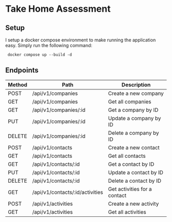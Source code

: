 # Take Home Assessment

## Setup

I setup a docker compose environment to make running the application easy. Simply
run the following command:

     docker compose up --build -d

## Endpoints

| Method | Path                            | Description                  |
| ------ | ------------------------------- | ---------------------------- |
| POST   | /api/v1/companies               | Create a new company         |
| GET    | /api/v1/companies               | Get all companies            |
| GET    | /api/v1/companies/:id           | Get a company by ID          |
| PUT    | /api/v1/companies/:id           | Update a company by ID       |
| DELETE | /api/v1/companies/:id           | Delete a company by ID       |
| POST   | /api/v1/contacts                | Create a new contact         |
| GET    | /api/v1/contacts                | Get all contacts             |
| GET    | /api/v1/contacts/:id            | Get a contact by ID          |
| PUT    | /api/v1/contacts/:id            | Update a contact by ID       |
| DELETE | /api/v1/contacts/:id            | Delete a contact by ID       |
| GET    | /api/v1/contacts/:id/activities | Get activities for a contact |
| POST   | /api/v1/activities              | Create a new activity        |
| GET    | /api/v1/activities              | Get all activities           |
